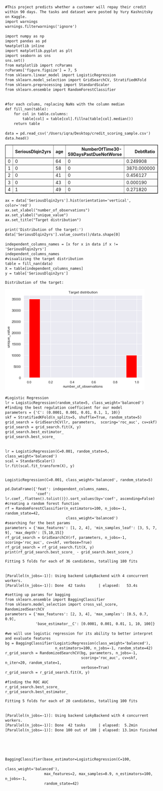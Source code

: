 ```
#This project predicts whether a customer will repay their credit within 90 days. The tasks and dataset were posted by Yury Kashnitsky on Kaggle.
import warnings
warnings.filterwarnings('ignore')

import numpy as np
import pandas as pd
%matplotlib inline
import matplotlib.pyplot as plt
import seaborn as sns
sns.set()
from matplotlib import rcParams
rcParams['figure.figsize'] = 7, 5
from sklearn.linear_model import LogisticRegression
from sklearn.model_selection import GridSearchCV, StratifiedKFold
from sklearn.preprocessing import StandardScaler
from sklearn.ensemble import RandomForestClassifier


#for each colums, replacing NaNs with the column median
def fill_nan(table):
    for col in table.columns:
        table[col] = table[col].fillna(table[col].median())
    return table   

data = pd.read_csv('/Users/iqra/Desktop/credit_scoring_sample.csv')
data.head()
```




<div>
<style scoped>
    .dataframe tbody tr th:only-of-type {
        vertical-align: middle;
    }

    .dataframe tbody tr th {
        vertical-align: top;
    }

    .dataframe thead th {
        text-align: right;
    }
</style>
<table border="1" class="dataframe">
  <thead>
    <tr style="text-align: right;">
      <th></th>
      <th>SeriousDlqin2yrs</th>
      <th>age</th>
      <th>NumberOfTime30-59DaysPastDueNotWorse</th>
      <th>DebtRatio</th>
      <th>NumberOfTimes90DaysLate</th>
      <th>NumberOfTime60-89DaysPastDueNotWorse</th>
      <th>MonthlyIncome</th>
      <th>NumberOfDependents</th>
    </tr>
  </thead>
  <tbody>
    <tr>
      <td>0</td>
      <td>0</td>
      <td>64</td>
      <td>0</td>
      <td>0.249908</td>
      <td>0</td>
      <td>0</td>
      <td>8158.0</td>
      <td>0.0</td>
    </tr>
    <tr>
      <td>1</td>
      <td>0</td>
      <td>58</td>
      <td>0</td>
      <td>3870.000000</td>
      <td>0</td>
      <td>0</td>
      <td>NaN</td>
      <td>0.0</td>
    </tr>
    <tr>
      <td>2</td>
      <td>0</td>
      <td>41</td>
      <td>0</td>
      <td>0.456127</td>
      <td>0</td>
      <td>0</td>
      <td>6666.0</td>
      <td>0.0</td>
    </tr>
    <tr>
      <td>3</td>
      <td>0</td>
      <td>43</td>
      <td>0</td>
      <td>0.000190</td>
      <td>0</td>
      <td>0</td>
      <td>10500.0</td>
      <td>2.0</td>
    </tr>
    <tr>
      <td>4</td>
      <td>1</td>
      <td>49</td>
      <td>0</td>
      <td>0.271820</td>
      <td>0</td>
      <td>0</td>
      <td>400.0</td>
      <td>0.0</td>
    </tr>
  </tbody>
</table>
</div>




```
ax = data['SeriousDlqin2yrs'].hist(orientation='vertical', color='red')
ax.set_xlabel("number_of_observations")
ax.set_ylabel("unique_value")
ax.set_title("Target distribution")

print('Distribution of the target:')
data['SeriousDlqin2yrs'].value_counts()/data.shape[0]

independent_columns_names = [x for x in data if x != 'SeriousDlqin2yrs']
independent_columns_names
#visualizing the target distribution
table = fill_nan(data)
X = table[independent_columns_names]
y = table['SeriousDlqin2yrs']
```

    Distribution of the target:



![png](output_1_1.png)



```
#Logistic Regression
lr = LogisticRegression(random_state=5, class_weight='balanced')
#finding the best regulation coefficient for our model
parameters = {'C': (0.0001, 0.001, 0.01, 0.1, 1, 10)}
skf = StratifiedKFold(n_splits=5, shuffle=True, random_state=5)
grid_search = GridSearchCV(lr, parameters,  scoring='roc_auc', cv=skf)
grid_search = grid_search.fit(X, y)
grid_search.best_estimator_
grid_search.best_score_


lr = LogisticRegression(C=0.001, random_state=5, class_weight='balanced')
scal = StandardScaler()
lr.fit(scal.fit_transform(X), y)


```




    LogisticRegression(C=0.001, class_weight='balanced', random_state=5)




```
pd.DataFrame({'feat': independent_columns_names,
              'coef': lr.coef_.flatten().tolist()}).sort_values(by='coef', ascending=False)
#creating a random forest function
rf = RandomForestClassifier(n_estimators=100, n_jobs=-1, random_state=42, 
                            class_weight='balanced')
#searching for the best params
parameters = {'max_features': [1, 2, 4], 'min_samples_leaf': [3, 5, 7, 9], 'max_depth': [5,10,15]}
rf_grid_search = GridSearchCV(rf, parameters, n_jobs=-1, scoring='roc_auc', cv=skf, verbose=True)
rf_grid_search = rf_grid_search.fit(X, y)
print(rf_grid_search.best_score_ - grid_search.best_score_)

```

    Fitting 5 folds for each of 36 candidates, totalling 180 fits


    [Parallel(n_jobs=-1)]: Using backend LokyBackend with 4 concurrent workers.
    [Parallel(n_jobs=-1)]: Done  42 tasks      | elapsed:   53.4s



```
#setting up params for bagging
from sklearn.ensemble import BaggingClassifier
from sklearn.model_selection import cross_val_score, RandomizedSearchCV
parameters = {'max_features': [2, 3, 4], 'max_samples': [0.5, 0.7, 0.9], 
              'base_estimator__C': [0.0001, 0.001, 0.01, 1, 10, 100]}

#we will use logistic regression for its ability to better interpret and evaluate features
bg = BaggingClassifier(LogisticRegression(class_weight='balanced'),
                       n_estimators=100, n_jobs=-1, random_state=42)
r_grid_search = RandomizedSearchCV(bg, parameters, n_jobs=-1, 
                                   scoring='roc_auc', cv=skf, n_iter=20, random_state=1,
                                   verbose=True)
r_grid_search = r_grid_search.fit(X, y)

#finding the ROC AUC
r_grid_search.best_score_
r_grid_search.best_estimator_
```

    Fitting 5 folds for each of 20 candidates, totalling 100 fits


    [Parallel(n_jobs=-1)]: Using backend LokyBackend with 4 concurrent workers.
    [Parallel(n_jobs=-1)]: Done  42 tasks      | elapsed:  5.2min
    [Parallel(n_jobs=-1)]: Done 100 out of 100 | elapsed: 13.1min finished





    BaggingClassifier(base_estimator=LogisticRegression(C=100,
                                                        class_weight='balanced'),
                      max_features=2, max_samples=0.9, n_estimators=100, n_jobs=-1,
                      random_state=42)




```

```
